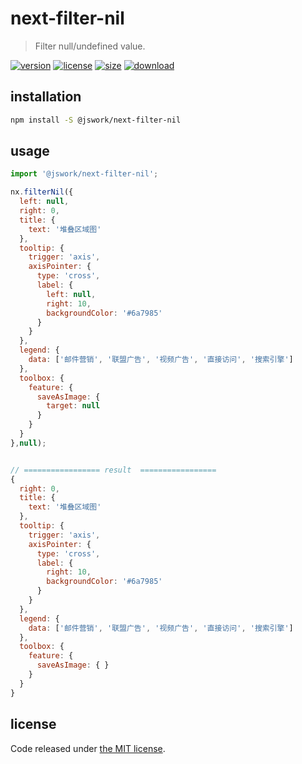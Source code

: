 # next-filter-nil
> Filter null/undefined value.

[![version][version-image]][version-url]
[![license][license-image]][license-url]
[![size][size-image]][size-url]
[![download][download-image]][download-url]

## installation
```bash
npm install -S @jswork/next-filter-nil
```

## usage
```js
import '@jswork/next-filter-nil';

nx.filterNil({
  left: null,
  right: 0,
  title: {
    text: '堆叠区域图'
  },
  tooltip: {
    trigger: 'axis',
    axisPointer: {
      type: 'cross',
      label: {
        left: null,
        right: 10,
        backgroundColor: '#6a7985'
      }
    }
  },
  legend: {
    data: ['邮件营销', '联盟广告', '视频广告', '直接访问', '搜索引擎']
  },
  toolbox: {
    feature: {
      saveAsImage: {
        target: null
      }
    }
  }
},null);


// ================= result  ================= 
{
  right: 0,
  title: {
    text: '堆叠区域图'
  },
  tooltip: {
    trigger: 'axis',
    axisPointer: {
      type: 'cross',
      label: {
        right: 10,
        backgroundColor: '#6a7985'
      }
    }
  },
  legend: {
    data: ['邮件营销', '联盟广告', '视频广告', '直接访问', '搜索引擎']
  },
  toolbox: {
    feature: {
      saveAsImage: { }
    }
  }
}
```

## license
Code released under [the MIT license](https://github.com/afeiship/next-filter-nil/blob/master/LICENSE.txt).

[version-image]: https://img.shields.io/npm/v/@jswork/next-filter-nil
[version-url]: https://npmjs.org/package/@jswork/next-filter-nil

[license-image]: https://img.shields.io/npm/l/@jswork/next-filter-nil
[license-url]: https://github.com/afeiship/next-filter-nil/blob/master/LICENSE.txt

[size-image]: https://img.shields.io/bundlephobia/minzip/@jswork/next-filter-nil
[size-url]: https://github.com/afeiship/next-filter-nil/blob/master/dist/next-filter-nil.min.js

[download-image]: https://img.shields.io/npm/dm/@jswork/next-filter-nil
[download-url]: https://www.npmjs.com/package/@jswork/next-filter-nil
